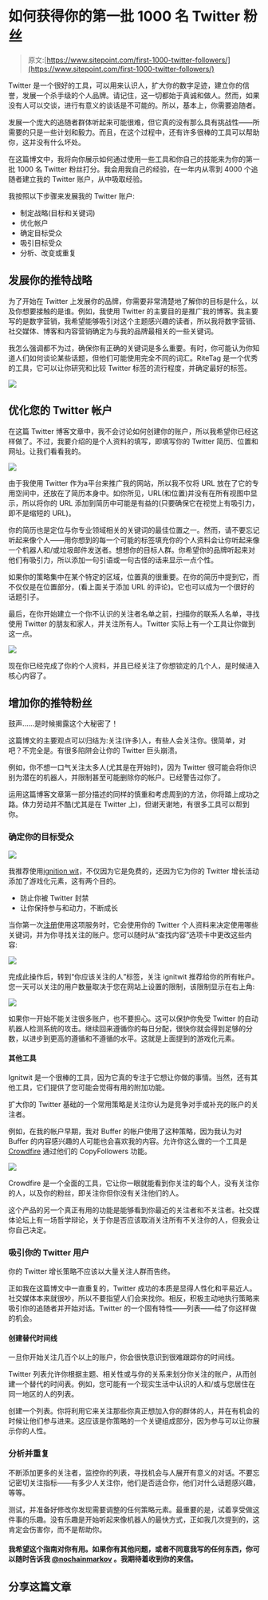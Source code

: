 # 如何获得你的第一批 1000 名 Twitter 粉丝

> 原文:[https://www.sitepoint.com/first-1000-twitter-followers/](https://www.sitepoint.com/first-1000-twitter-followers/)

Twitter 是一个很好的工具，可以用来认识人，扩大你的数字足迹，建立你的信誉，发展一个杀手级的个人品牌。请记住，这一切都始于真诚和做人。然而，如果没有人可以交谈，进行有意义的谈话是不可能的。所以，基本上，你需要追随者。

发展一个庞大的追随者群体听起来可能很难，但它真的没有那么具有挑战性——所需要的只是一些计划和毅力。而且，在这个过程中，还有许多很棒的工具可以帮助你，这并没有什么坏处。

在这篇博文中，我将向你展示如何通过使用一些工具和你自己的技能来为你的第一批 1000 名 Twitter 粉丝打分。我会用我自己的经验，在一年内从零到 4000 个追随者建立我的 Twitter 账户，从中吸取经验。

我按照以下步骤来发展我的 Twitter 账户:

*   制定战略(目标和关键词)
*   优化帐户
*   确定目标受众
*   吸引目标受众
*   分析、改变或重复

## 发展你的推特战略

为了开始在 Twitter 上发展你的品牌，你需要非常清楚地了解你的目标是什么，以及你想要接触的是谁。例如，我使用 Twitter 的主要目的是推广我的博客。我主要写的是数字营销，我希望能够吸引对这个主题感兴趣的读者，所以我将数字营销、社交媒体、博客和内容营销确定为与我的品牌最相关的一些关键词。

我怎么强调都不为过，确保你有正确的关键词是多么重要。有时，你可能认为你知道人们如何谈论某些话题，但他们可能使用完全不同的词汇。RiteTag 是一个优秀的工具，它可以让你研究和比较 Twitter 标签的流行程度，并确定最好的标签。

![](../Images/2fe7c56db4730cbb9a3ee405c159ba30.png)

## 优化您的 Twitter 帐户

在这篇 Twitter 博客文章中，我不会讨论如何创建你的账户，所以我希望你已经这样做了。不过，我要介绍的是个人资料的填写，即填写你的 Twitter 简历、位置和网址。让我们看看我的。

![](../Images/722f849456de2795390534cd01521dc4.png)

由于我使用 Twitter 作为а平台来推广我的网站，所以我不仅将 URL 放在了它的专用空间中，还放在了简历本身中。如你所见，URL(和位置)并没有在所有视图中显示，所以将你的 URL 添加到简历中可能是有益的(只要确保它在视觉上有吸引力，即不是缩短的 URL)。

你的简历也是定位与你专业领域相关的关键词的最佳位置之一。然而，请不要忘记听起来像个人——用你想到的每一个可能的标签填充你的个人资料会让你听起来像一个机器人和/或垃圾邮件发送者。想想你的目标人群。你希望你的品牌听起来对他们有吸引力，所以添加一句引语或一句古怪的话来显示一点个性。

如果你的策略集中在某个特定的区域，位置真的很重要。在你的简历中提到它，而不仅仅是在位置部分，(看上面关于添加 URL 的评论)。它也可以成为一个很好的话题引子。

最后，在你开始建立一个你不认识的关注者名单之前，扫描你的联系人名单，寻找使用 Twitter 的朋友和家人，并关注所有人。Twitter 实际上有一个工具让你做到这一点。

![](../Images/20c808e1ed86497212e453ef5e0d7225.png)

现在你已经完成了你的个人资料，并且已经关注了你想锁定的几个人，是时候进入核心内容了。

## 增加你的推特粉丝

鼓声……是时候揭露这个大秘密了！

这篇博文的主要观点可以归结为:关注(许多)人，有些人会关注你。很简单，对吧？不完全是。有很多陷阱会让你的 Twitter 巨头崩溃。

例如，你不想一口气关注太多人(尤其是在开始时)，因为 Twitter 很可能会将你识别为潜在的机器人，并限制甚至可能删除你的帐户。已经警告过你了。

运用这篇博客文章第一部分描述的同样的慎重和考虑周到的方法，你将踏上成功之路。体力劳动并不酷(尤其是在 Twitter 上)，但谢天谢地，有很多工具可以帮到你。

### 确定你的目标受众

![](../Images/d7e8164f5a33d0549a7a8bf061040a0b.png)

我推荐使用[ignition wit](http://www.ignitwit.com/sponsor=UXu30S)，不仅因为它是免费的，还因为它为你的 Twitter 增长活动添加了游戏化元素，这有两个目的。

*   防止你被 Twitter 封禁
*   让你保持参与和动力，不断成长

当你第一次[注册](http://www.ignitwit.com/sponsor=UXu30S)使用这项服务时，它会使用你的 Twitter 个人资料来决定使用哪些关键词，并为你寻找关注的账户。您可以随时从“查找内容”选项卡中更改这些内容:

![](../Images/f4a8725be3ad8237c63e3735504d7d65.png)

完成此操作后，转到“你应该关注的人”标签，关注 ignitwit 推荐给你的所有帐户。您一天可以关注的用户数量取决于您在网站上设置的限制，该限制显示在右上角:

![](../Images/606779eb509bfea88fde452c0fa868ea.png)

如果你一开始不能关注很多账户，也不要担心。这可以保护你免受 Twitter 的自动机器人检测系统的攻击。继续回来遵循你的每日分配，很快你就会得到足够的分数，以进步到更高的遵循和不遵循的水平。这就是上面提到的游戏化元素。

#### 其他工具

Ignitwit 是一个很棒的工具，因为它真的专注于它想让你做的事情。当然，还有其他工具，它们提供了您可能会觉得有用的附加功能。

扩大你的 Twitter 基础的一个常用策略是关注你认为是竞争对手或补充的账户的关注者。

例如，在我的帐户早期，我对 Buffer 的帐户使用了这种策略，因为我认为对 Buffer 的内容感兴趣的人可能也会喜欢我的内容。允许你这么做的一个工具是 [Crowdfire](https://www.crowdfireapp.com/) 通过他们的 CopyFollowers 功能。

![](../Images/28ddd1d0b3945052ad9f5fe69d938560.png)

Crowdfire 是一个全面的工具，它让你一眼就能看到你关注的每个人，没有关注你的人，以及你的粉丝，即关注你但你没有关注他们的人。

这个产品的另一个真正有用的功能是能够看到你最近的关注者和不关注者。社交媒体论坛上有一场哲学辩论，关于你是否应该取消关注所有不关注你的人，但我会让你自己决定。

### 吸引你的 Twitter 用户

你的 Twitter 增长策略不应该以大量关注人群而告终。

正如我在这篇博文中一直重复的，Twitter 成功的本质是显得人性化和平易近人。社交媒体本来就很吵，所以不要指望人们会来找你。相反，积极主动地执行策略来吸引你的追随者并开始对话。Twitter 的一个固有特性——列表——给了你这样做的机会。

#### 创建替代时间线

一旦你开始关注几百个以上的账户，你会很快意识到很难跟踪你的时间线。

Twitter 列表允许你根据主题、相关性或与你的关系来划分你关注的账户，从而创建一个替代的时间表。例如，您可能有一个现实生活中认识的人和/或与您居住在同一地区的人的列表。

创建一个列表。你将利用它来关注那些你真正想加入你的群体的人，并在有机会的时候让他们参与进来。这应该是你策略的一个关键组成部分，因为参与可以让你展示你的人性。

### 分析并重复

不断添加更多的关注者，监控你的列表，寻找机会与人展开有意义的对话。不要忘记密切关注指标——有多少人关注你，他们是否适合你，他们对什么话题感兴趣，等等。

测试，并准备好修改你发现需要调整的任何策略元素。最重要的是，试着享受做这件事的乐趣。没有乐趣是开始听起来像机器人的最快方式，正如我几次提到的，这肯定会伤害你，而不是帮助你。

#### 我希望这个指南对你有用。如果你有其他问题，或者不同意我写的任何东西，你可以随时告诉我 [@nochainmarkov](http://twitter.com/nochainmarkov/) 。我期待着收到你的来信。

## 分享这篇文章